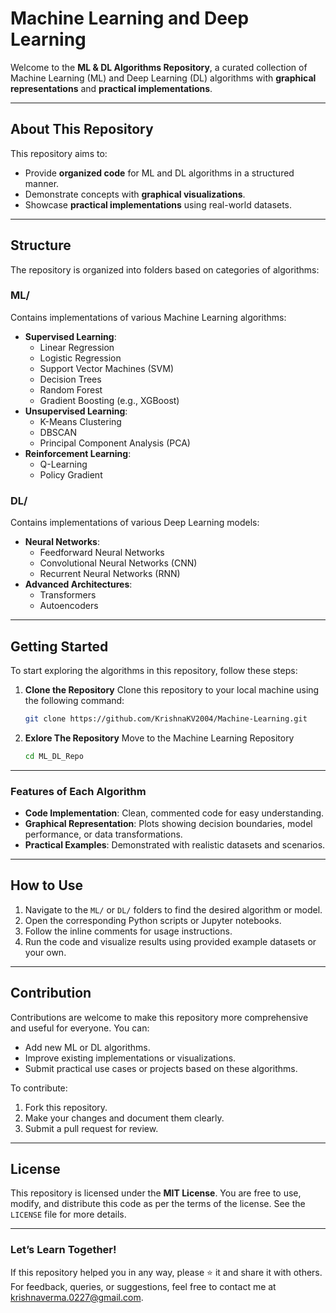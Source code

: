 # Machine Learning and Deep Learning

Welcome to the **ML & DL Algorithms Repository**, a curated collection of Machine Learning (ML) and Deep Learning (DL) algorithms with **graphical representations** and **practical implementations**.

---

## **About This Repository**
This repository aims to:
- Provide **organized code** for ML and DL algorithms in a structured manner.
- Demonstrate concepts with **graphical visualizations**.
- Showcase **practical implementations** using real-world datasets.

---

## **Structure**
The repository is organized into folders based on categories of algorithms:

### **ML/**
Contains implementations of various Machine Learning algorithms:
- **Supervised Learning**:
  - Linear Regression
  - Logistic Regression
  - Support Vector Machines (SVM)
  - Decision Trees
  - Random Forest
  - Gradient Boosting (e.g., XGBoost)
- **Unsupervised Learning**:
  - K-Means Clustering
  - DBSCAN
  - Principal Component Analysis (PCA)
- **Reinforcement Learning**:
  - Q-Learning
  - Policy Gradient

### **DL/**
Contains implementations of various Deep Learning models:
- **Neural Networks**:
  - Feedforward Neural Networks
  - Convolutional Neural Networks (CNN)
  - Recurrent Neural Networks (RNN)
- **Advanced Architectures**:
  - Transformers
  - Autoencoders

---

## **Getting Started**
To start exploring the algorithms in this repository, follow these steps:

1. **Clone the Repository**
   Clone this repository to your local machine using the following command:
   ```bash
   git clone https://github.com/KrishnaKV2004/Machine-Learning.git

2. **Exlore The Repository**
   Move to the Machine Learning Repository
   ```bash
   cd ML_DL_Repo

---

### **Features of Each Algorithm**
- **Code Implementation**: Clean, commented code for easy understanding.
- **Graphical Representation**: Plots showing decision boundaries, model performance, or data transformations.
- **Practical Examples**: Demonstrated with realistic datasets and scenarios.

---

## **How to Use**
1. Navigate to the `ML/` or `DL/` folders to find the desired algorithm or model.
2. Open the corresponding Python scripts or Jupyter notebooks.
3. Follow the inline comments for usage instructions.
4. Run the code and visualize results using provided example datasets or your own.

---

## **Contribution**
Contributions are welcome to make this repository more comprehensive and useful for everyone. You can:
- Add new ML or DL algorithms.
- Improve existing implementations or visualizations.
- Submit practical use cases or projects based on these algorithms.

To contribute:
1. Fork this repository.
2. Make your changes and document them clearly.
3. Submit a pull request for review.

---

## **License**
This repository is licensed under the **MIT License**. You are free to use, modify, and distribute this code as per the terms of the license. See the `LICENSE` file for more details.

---

### **Let’s Learn Together!**
If this repository helped you in any way, please ⭐ it and share it with others.  
For feedback, queries, or suggestions, feel free to contact me at [krishnaverma.0227@gmail.com](mailto:krishnaverma.0227@gmail.com).